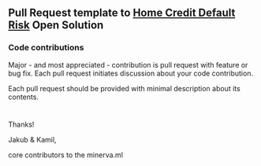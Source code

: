 ## Pull Request template to [Home Credit Default Risk](https://www.kaggle.com/c/home-credit-default-risk) Open Solution

### Code contributions
Major - and most appreciated - contribution is pull request with feature or bug fix. Each pull request initiates discussion about your code contribution.

Each pull request should be provided with minimal description about its contents.
#

Thanks!

Jakub & Kamil,

core contributors to the minerva.ml
